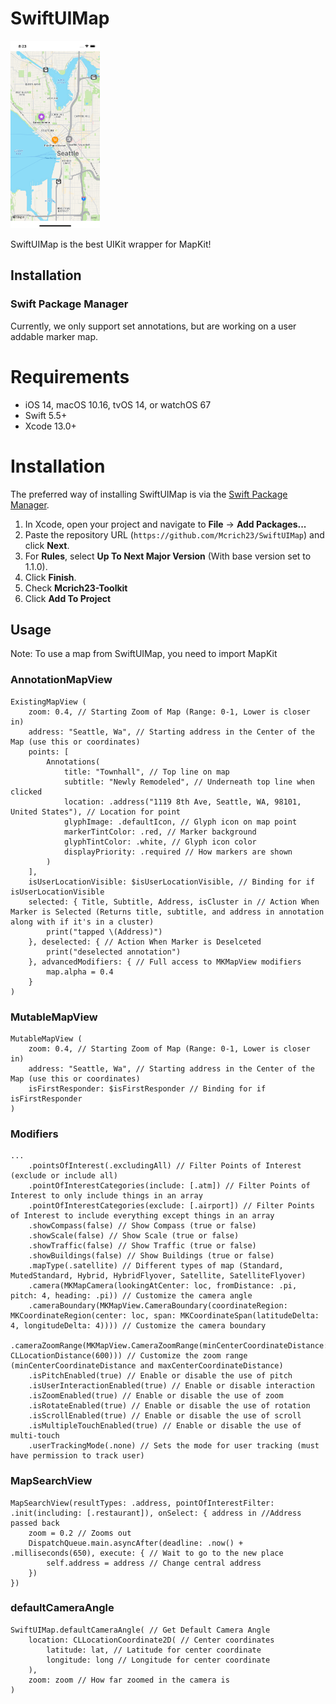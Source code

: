 # SwiftUIMap

<img src="https://github.com/Mcrich23/SwiftUIMap/blob/92f1b2a4040ccdd7eead54acdbaaada4da0b697d/README%20Images/Map.png" width="142.5" height="300">

SwiftUIMap is the best UIKit wrapper for MapKit!

## Installation
### **Swift Package Manager**

Currently, we only support set annotations, but are working on a user addable marker map.

# Requirements 

- iOS 14, macOS 10.16, tvOS 14, or watchOS 67
- Swift 5.5+
- Xcode 13.0+

# Installation

The preferred way of installing SwiftUIMap is via the [Swift Package Manager](https://swift.org/package-manager/).


1. In Xcode, open your project and navigate to **File** → **Add Packages...**
2. Paste the repository URL (`https://github.com/Mcrich23/SwiftUIMap`) and click **Next**.
3. For **Rules**, select **Up To Next Major Version** (With base version set to 1.1.0).
4. Click **Finish**.
5. Check **Mcrich23-Toolkit**
6. Click **Add To Project**

## Usage

Note: To use a map from SwiftUIMap, you need to import MapKit

### **AnnotationMapView**

```
ExistingMapView (
    zoom: 0.4, // Starting Zoom of Map (Range: 0-1, Lower is closer in)
    address: "Seattle, Wa", // Starting address in the Center of the Map (use this or coordinates)
    points: [
        Annotations(
            title: "Townhall", // Top line on map
            subtitle: "Newly Remodeled", // Underneath top line when clicked
            location: .address("1119 8th Ave, Seattle, WA, 98101, United States"), // Location for point
            glyphImage: .defaultIcon, // Glyph icon on map point
            markerTintColor: .red, // Marker background
            glyphTintColor: .white, // Glyph icon color
            displayPriority: .required // How markers are shown
        )
    ],
    isUserLocationVisible: $isUserLocationVisible, // Binding for if isUserLocationVisible
    selected: { Title, Subtitle, Address, isCluster in // Action When Marker is Selected (Returns title, subtitle, and address in annotation along with if it's in a cluster)
        print("tapped \(Address)")
    }, deselected: { // Action When Marker is Deselceted
        print("deselected annotation")
    }, advancedModifiers: { // Full access to MKMapView modifiers
        map.alpha = 0.4
    }
)
```
### **MutableMapView**

```
MutableMapView (
    zoom: 0.4, // Starting Zoom of Map (Range: 0-1, Lower is closer in)
    address: "Seattle, Wa", // Starting address in the Center of the Map (use this or coordinates)
    isFirstResponder: $isFirstResponder // Binding for if isFirstResponder
)
```

### **Modifiers**

```
...
    .pointsOfInterest(.excludingAll) // Filter Points of Interest (exclude or include all)
    .pointOfInterestCategories(include: [.atm]) // Filter Points of Interest to only include things in an array
    .pointOfInterestCategories(exclude: [.airport]) // Filter Points of Interest to include everything except things in an array
    .showCompass(false) // Show Compass (true or false)
    .showScale(false) // Show Scale (true or false)
    .showTraffic(false) // Show Traffic (true or false)
    .showBuildings(false) // Show Buildings (true or false)
    .mapType(.satellite) // Different types of map (Standard, MutedStandard, Hybrid, HybridFlyover, Satellite, SatelliteFlyover)
    .camera(MKMapCamera(lookingAtCenter: loc, fromDistance: .pi, pitch: 4, heading: .pi)) // Customize the camera angle
    .cameraBoundary(MKMapView.CameraBoundary(coordinateRegion: MKCoordinateRegion(center: loc, span: MKCoordinateSpan(latitudeDelta: 4, longitudeDelta: 4)))) // Customize the camera boundary
    .cameraZoomRange(MKMapView.CameraZoomRange(minCenterCoordinateDistance: CLLocationDistance(600))) // Customize the zoom range (minCenterCoordinateDistance and maxCenterCoordinateDistance)
    .isPitchEnabled(true) // Enable or disable the use of pitch
    .isUserInteractionEnabled(true) // Enable or disable interaction
    .isZoomEnabled(true) // Enable or disable the use of zoom
    .isRotateEnabled(true) // Enable or disable the use of rotation
    .isScrollEnabled(true) // Enable or disable the use of scroll
    .isMultipleTouchEnabled(true) // Enable or disable the use of multi-touch
    .userTrackingMode(.none) // Sets the mode for user tracking (must have permission to track user)
```

### **MapSearchView**

```
MapSearchView(resultTypes: .address, pointOfInterestFilter: .init(including: [.restaurant]), onSelect: { address in //Address passed back
    zoom = 0.2 // Zooms out
    DispatchQueue.main.asyncAfter(deadline: .now() + .milliseconds(650), execute: { // Wait to go to the new place
        self.address = address // Change central address
    })
})
```
### **defaultCameraAngle**

```
SwiftUIMap.defaultCameraAngle( // Get Default Camera Angle
    location: CLLocationCoordinate2D( // Center coordinates
        latitude: lat, // Latitude for center coordinate
        longitude: long // Longitude for center coordinate
    ), 
    zoom: zoom // How far zoomed in the camera is
)
```
